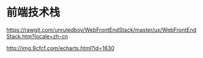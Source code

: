 
# 前端技术栈

https://rawgit.com/unruledboy/WebFrontEndStack/master/ux/WebFrontEndStack.htm?locale=zh-cn  

http://img.9cfcf.com/echarts.html?id=1630
